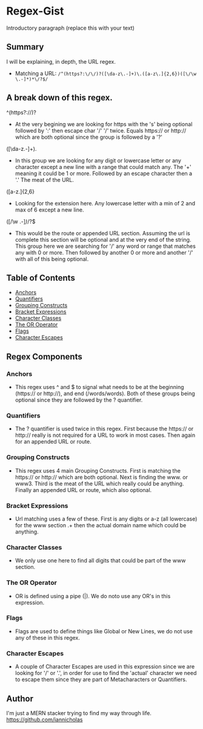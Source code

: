 # Regex-Gist

Introductory paragraph (replace this with your text)

## Summary

I will be explaining, in depth, the URL regex. 

* Matching a URL: `/^(https?:\/\/)?([\da-z\.-]+)\.([a-z\.]{2,6})([\/\w \.-]*)*\/?$/`

## A break down of this regex.

^(https?:\/\/)?
* At the very begining we are looking for https with the 's' being optional followed by ':' then escape char '/' '/' 
twice. Equals https:// or http:// which are both optional since the group is followed by a '?'

([\da-z\.-]+)\.
* In this group we are looking for any digit or lowercase letter or any character except a new line with a range that 
could match any. The '+' meaning it could be 1 or more. Followed by an escape character then a '.' The meat of the URL.

([a-z\.]{2,6}
* Looking for the extension here. Any lowercase letter with a min of 2 and max of 6 except a new line.

([\/\w \.-]*)*\/?$
* This would be the route or appended URL section. Assuming the url is complete this section will be optional and at 
the very end of the string. This group here we are searching for '/' any word or range that matches any with 0 or 
more. Then followed by another 0 or more and another '/' with all of this being optional.

## Table of Contents

- [Anchors](#anchors)
- [Quantifiers](#quantifiers)
- [Grouping Constructs](#grouping-constructs)
- [Bracket Expressions](#bracket-expressions)
- [Character Classes](#character-classes)
- [The OR Operator](#the-or-operator)
- [Flags](#flags)
- [Character Escapes](#character-escapes)

## Regex Components

### Anchors

* This regex uses ^ and $ to signal what needs to be at the beginning (https:// or http://), and end (/words/words). Both of these groups being optional since they are followed by the ? quantifier.

### Quantifiers

* The ? quantifier is used twice in this regex. First because the https:// or http:// really is not required for a URL to work in most cases.  Then again for an appended URL or route.

### Grouping Constructs

* This regex uses 4 main Grouping Constructs. First is matching the https:// or http:// which are both optional. Next is finding the www. or www3. Third is the meat of the URL which really could be anything. Finally an appended URL or route, which also optional.

### Bracket Expressions

* Url matching uses a few of these. First is any digits or a-z (all lowercase) for the www section \.+ then the actual domain name which could be anything.

### Character Classes

* We only use one here to find all digits that could be part of the www section.

### The OR Operator

* OR is defined using a pipe (|). We do noto use any OR's in this expression.

### Flags

* Flags are used to define things like Global or New Lines, we do not use any of these in this regex.

### Character Escapes

* A couple of Character Escapes are used in this expression since we are looking for '/' or '.', in order for use to find the 'actual' character we need to escape them since they are part of Metacharacters or Quantifiers. 

## Author

I'm just a MERN stacker trying to find my way through life. <https://github.com/iannicholas>